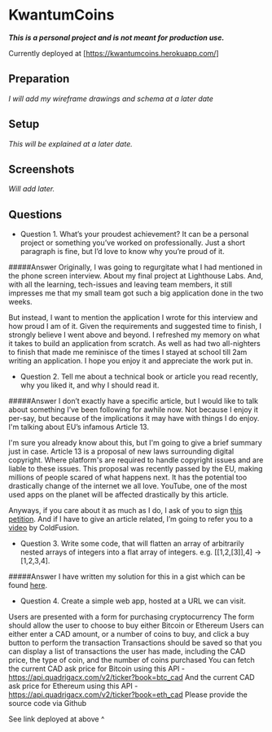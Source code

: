 KwantumCoins
======
**_This is a personal project and is not meant for production use._**

Currently deployed at [https://kwantumcoins.herokuapp.com/]

Preparation
---
*I will add my wireframe drawings and schema at a later date*

Setup
---

*This will be explained at a later date.*


Screenshots
---

*Will add later.*

Questions
---
- Question 1. What’s your proudest achievement? It can be a personal project or something you’ve worked on professionally. Just a short paragraph is fine, but I’d love to know why you’re proud of it.

#####Answer
 Originally, I was going to regurgitate what I had mentioned in the phone screen interview.  About my final project at Lighthouse Labs.  And, with all the learning, tech-issues and leaving team members, it still impresses me that my small team got such a big application done in the two weeks.  

But instead, I want to mention the application I wrote for this interview and how proud I am of it.  Given the requirements and suggested time to finish, I strongly believe I went above and beyond.  I refreshed my memory on what it takes to build an application from scratch.  As well as had two all-nighters to finish that made me reminisce of the times I stayed at school till 2am writing an application.  I hope you enjoy it and appreciate the work put in.

- Question 2. Tell me about a technical book or article you read recently, why you liked it, and why I should read it.

#####Answer
I don’t exactly have a specific article, but I would like to talk about something I’ve been following for awhile now.  Not because I enjoy it per-say, but because of the implications it may have with things I do enjoy.  I'm talking about EU’s infamous Article 13.

I'm sure you already know about this, but I'm going to give a brief summary just in case.  Article 13 is a proposal of new laws surrounding digital copyright. Where platform's are required to handle copyright issues and are liable to these issues.  This proposal was recently passed by the EU, making millions of people scared of what happens next.  It has the potential too drastically change of the internet we all love. YouTube, one of the most used apps on the planet will be affected drastically by this article. 

Anyways, if you care about it as much as I do, I ask of you to sign [this petition](https://www.change.org/p/european-parliament-stop-the-censorship-machinery-save-the-internet).  And if I have to give an article related, I’m going to refer you to a [video](https://www.youtube.com/watch?v=2VHv0Nsajoc) by ColdFusion.

- Question 3. Write some code, that will flatten an array of arbitrarily nested arrays of integers into a flat array of integers. e.g. [[1,2,[3]],4] -> [1,2,3,4].

#####Answer
 I have written my solution for this in a gist which can be found [here](https://gist.github.com/DorianKwan/4ea5dd0b1776cdb67ce4fc933960127b).

- Question 4. Create a simple web app, hosted at a URL we can visit.

Users are presented with a form for purchasing cryptocurrency
The form should allow the user to choose to buy either Bitcoin or Ethereum
Users can either enter a CAD amount, or a number of coins to buy, and click a buy button to perform the transaction
Transactions should be saved so that you can display a list of transactions the user has made, including the CAD price, the type of coin, and the number of coins purchased
You can fetch the current CAD ask price for Bitcoin using this API - https://api.quadrigacx.com/v2/ticker?book=btc_cad
And the current CAD ask price for Ethereum using this API - https://api.quadrigacx.com/v2/ticker?book=eth_cad
Please provide the source code via Github

See link deployed at above ^